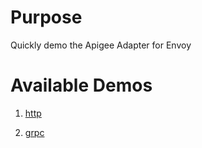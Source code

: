 # Purpose 

Quickly demo the Apigee Adapter for Envoy

# Available Demos

1. [http](./http)

2. [grpc](./grpc)